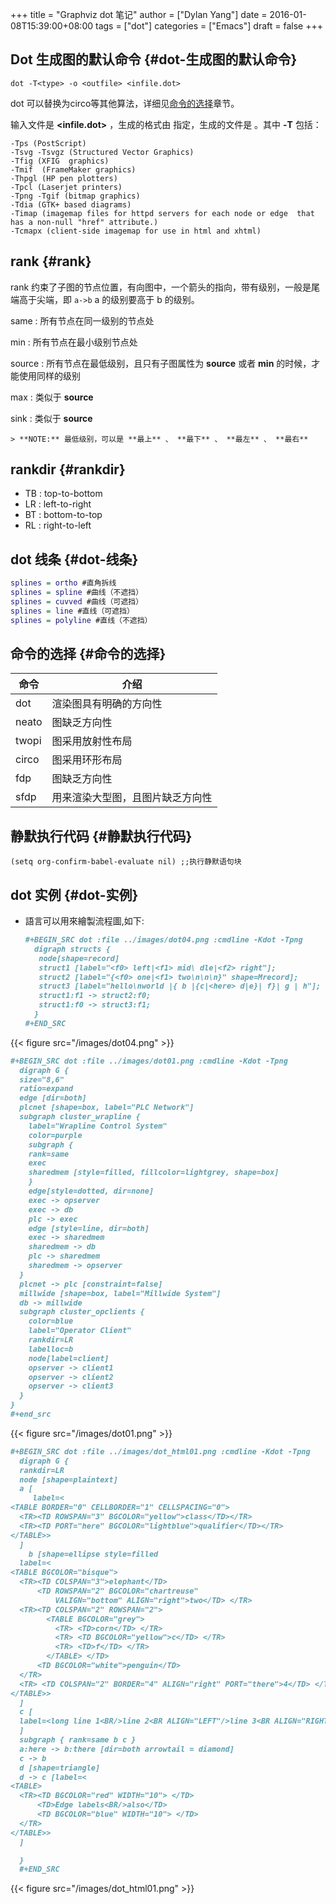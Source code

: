 +++
title = "Graphviz dot 笔记"
author = ["Dylan Yang"]
date = 2016-01-08T15:39:00+08:00
tags = ["dot"]
categories = ["Emacs"]
draft = false
+++

## Dot 生成图的默认命令 {#dot-生成图的默认命令}

`dot -T<type> -o <outfile> <infile.dot>`

dot 可以替换为circo等其他算法，详细见[命令的选择](#命令的选择)章节。

输入文件是 **<infile.dot>** ，生成的格式由 **<type>** 指定，生成的文件是
**<outfile>** 。其中 **-T<type>** 包括：

```shell
-Tps (PostScript)
-Tsvg -Tsvgz (Structured Vector Graphics)
-Tfig (XFIG  graphics)
-Tmif  (FrameMaker graphics)
-Thpgl (HP pen plotters)
-Tpcl (Laserjet printers)
-Tpng -Tgif (bitmap graphics)
-Tdia (GTK+ based diagrams)
-Timap (imagemap files for httpd servers for each node or edge  that  has a non-null "href" attribute.)
-Tcmapx (client-side imagemap for use in html and xhtml)
```


## rank {#rank}

rank 约束了子图的节点位置，有向图中，一个箭头的指向，带有级别，一般是尾端高于尖端，即 `a->b` a 的级别要高于 b 的级别。

same
: 所有节点在同一级别的节点处

min
: 所有节点在最小级别节点处

source
: 所有节点在最低级别，且只有子图属性为 **source** 或者 **min** 的时候，才能使用同样的级别

max
: 类似于 **source**

sink
: 类似于 **source**

    > **NOTE:** 最低级别，可以是 **最上** 、 **最下** 、 **最左** 、 **最右**


## rankdir {#rankdir}

-   TB : top-to-bottom
-   LR : left-to-right
-   BT : bottom-to-top
-   RL : right-to-left


## dot 线条 {#dot-线条}

```dot
splines = ortho #直角拆线
splines = spline #曲线（不遮挡）
splines = cuvved #曲线（可遮挡）
splines = line #直线（可遮挡）
splines = polyline #直线（不遮挡）
```


## 命令的选择 {#命令的选择}

| 命令  | 介绍             |
|-----|----------------|
| dot   | 渲染图具有明确的方向性 |
| neato | 图缺乏方向性     |
| twopi | 图采用放射性布局 |
| circo | 图采用环形布局   |
| fdp   | 图缺乏方向性     |
| sfdp  | 用来渲染大型图，且图片缺乏方向性 |


## 静默执行代码 {#静默执行代码}

```emacs-lisp
(setq org-confirm-babel-evaluate nil) ;;执行静默语句块
```


## dot 实例 {#dot-实例}

-   語言可以用來繪製流程圖,如下:

    ```org
    #+BEGIN_SRC dot :file ../images/dot04.png :cmdline -Kdot -Tpng
      digraph structs {
       node[shape=record]
       struct1 [label="<f0> left|<f1> mid\ dle|<f2> right"];
       struct2 [label="{<f0> one|<f1> two\n\n\n}" shape=Mrecord];
       struct3 [label="hello\nworld |{ b |{c|<here> d|e}| f}| g | h"];
       struct1:f1 -> struct2:f0;
       struct1:f0 -> struct3:f1;
      }
    #+END_SRC
    ```

{{< figure src="/images/dot04.png" >}}

```org
#+BEGIN_SRC dot :file ../images/dot01.png :cmdline -Kdot -Tpng
  digraph G {
  size="8,6"
  ratio=expand
  edge [dir=both]
  plcnet [shape=box, label="PLC Network"]
  subgraph cluster_wrapline {
    label="Wrapline Control System"
    color=purple
    subgraph {
    rank=same
    exec
    sharedmem [style=filled, fillcolor=lightgrey, shape=box]
    }
    edge[style=dotted, dir=none]
    exec -> opserver
    exec -> db
    plc -> exec
    edge [style=line, dir=both]
    exec -> sharedmem
    sharedmem -> db
    plc -> sharedmem
    sharedmem -> opserver
  }
  plcnet -> plc [constraint=false]
  millwide [shape=box, label="Millwide System"]
  db -> millwide
  subgraph cluster_opclients {
    color=blue
    label="Operator Client"
    rankdir=LR
    labelloc=b
    node[label=client]
    opserver -> client1
    opserver -> client2
    opserver -> client3
  }
}
#+end_src
```

{{< figure src="/images/dot01.png" >}}

```org
#+BEGIN_SRC dot :file ../images/dot_html01.png :cmdline -Kdot -Tpng
  digraph G {
  rankdir=LR
  node [shape=plaintext]
  a [
     label=<
<TABLE BORDER="0" CELLBORDER="1" CELLSPACING="0">
  <TR><TD ROWSPAN="3" BGCOLOR="yellow">class</TD></TR>
  <TR><TD PORT="here" BGCOLOR="lightblue">qualifier</TD></TR>
</TABLE>>
  ]
    b [shape=ellipse style=filled
  label=<
<TABLE BGCOLOR="bisque">
  <TR><TD COLSPAN="3">elephant</TD>
      <TD ROWSPAN="2" BGCOLOR="chartreuse"
          VALIGN="bottom" ALIGN="right">two</TD> </TR>
  <TR><TD COLSPAN="2" ROWSPAN="2">
        <TABLE BGCOLOR="grey">
          <TR> <TD>corn</TD> </TR>
          <TR> <TD BGCOLOR="yellow">c</TD> </TR>
          <TR> <TD>f</TD> </TR>
        </TABLE> </TD>
      <TD BGCOLOR="white">penguin</TD>
  </TR>
  <TR> <TD COLSPAN="2" BORDER="4" ALIGN="right" PORT="there">4</TD> </TR>
</TABLE>>
  ]
  c [
  label=<long line 1<BR/>line 2<BR ALIGN="LEFT"/>line 3<BR ALIGN="RIGHT"/>>
  ]
  subgraph { rank=same b c }
  a:here -> b:there [dir=both arrowtail = diamond]
  c -> b
  d [shape=triangle]
  d -> c [label=<
<TABLE>
  <TR><TD BGCOLOR="red" WIDTH="10"> </TD>
      <TD>Edge labels<BR/>also</TD>
      <TD BGCOLOR="blue" WIDTH="10"> </TD>
  </TR>
</TABLE>>
  ]

  }
  #+END_SRC
```

{{< figure src="/images/dot_html01.png" >}}
